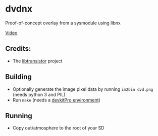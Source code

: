 # dvdnx

Proof-of-concept overlay from a sysmodule using libnx

[Video](https://i.imgur.com/tWzE2BW.mp4)

## Credits:
- The [libtransistor](https://github.com/reswitched/libtransistor) project

## Building
- Optionally generate the image pixel data by running `im2bin dvd.png` (needs python 3 and PIL)
- Run `make` (needs a [devkitPro environment](https://devkitpro.org/wiki/devkitPro_pacman))

## Running
- Copy out/atmosphere to the root of your SD
